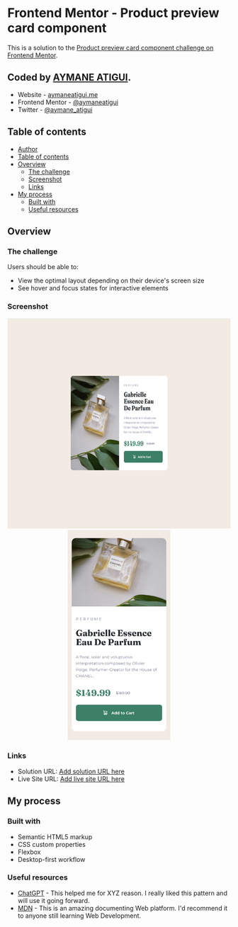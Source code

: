 # Frontend Mentor - Product preview card component

This is a solution to the [Product preview card component challenge on Frontend Mentor](https://www.frontendmentor.io/challenges/product-preview-card-component-GO7UmttRfa).

## Coded by [AYMANE ATIGUI](https://github.com/aymaneatigui).

- Website - [aymaneatigui.me](https://www.aymaneatigui.me)
- Frontend Mentor - [@aymaneatigui](https://www.frontendmentor.io/profile/aymaneatigui)
- Twitter - [@aymane_atigui](https://twitter.com/aymane_atigui)

## Table of contents

- [Author](#author)
- [Table of contents](#table-of-contents)
- [Overview](#overview)
  - [The challenge](#the-challenge)
  - [Screenshot](#screenshot)
  - [Links](#links)
- [My process](#my-process)
  - [Built with](#built-with)
  - [Useful resources](#useful-resources)

## Overview

### The challenge

Users should be able to:

- View the optimal layout depending on their device's screen size
- See hover and focus states for interactive elements

### Screenshot

<p align="center">
  <img height="475" src="./Readme/Desktop.jpg">
  <img height="475" src="./Readme/Phone.jpg">
</p>

### Links

- Solution URL: [Add solution URL here](https://github.com/aymaneatigui/Frontend-Practice/tree/main/product-preview-card)
- Live Site URL: [Add live site URL here](https://frontend-practice-projects.vercel.app/product-preview-card/index.html)

## My process

### Built with

- Semantic HTML5 markup
- CSS custom properties
- Flexbox
- Desktop-first workflow

### Useful resources

- [ChatGPT](https://chat.openai.com/) - This helped me for XYZ reason. I really liked this pattern and will use it going forward.
- [MDN](https://developer.mozilla.org/) - This is an amazing documenting Web platform. I'd recommend it to anyone still learning Web Development.
